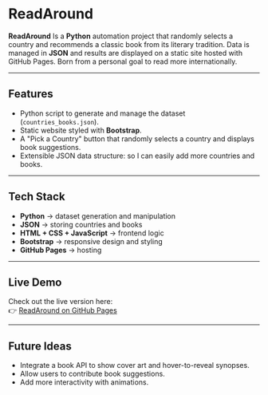# ReadAround 

**ReadAround** Is a **Python** automation project that randomly selects a country and recommends a classic book from its literary tradition. Data is managed in **JSON** and results are displayed on a static site hosted with GitHub Pages. Born from a personal goal to read more internationally.

---

## Features
- Python script to generate and manage the dataset (`countries_books.json`).
- Static website styled with **Bootstrap**.
- A "Pick a Country" button that randomly selects a country and displays book suggestions.
- Extensible JSON data structure: so I can easily add more countries and books.

---

## Tech Stack
- **Python** → dataset generation and manipulation  
- **JSON** → storing countries and books  
- **HTML + CSS + JavaScript** → frontend logic  
- **Bootstrap** → responsive design and styling  
- **GitHub Pages** → hosting 

---

## Live Demo
Check out the live version here:  
👉 [ReadAround on GitHub Pages](https://brecketline.me/read-around/)

---

## Future Ideas
- Integrate a book API to show cover art and hover-to-reveal synopses.
- Allow users to contribute book suggestions.  
- Add more interactivity with animations.  
